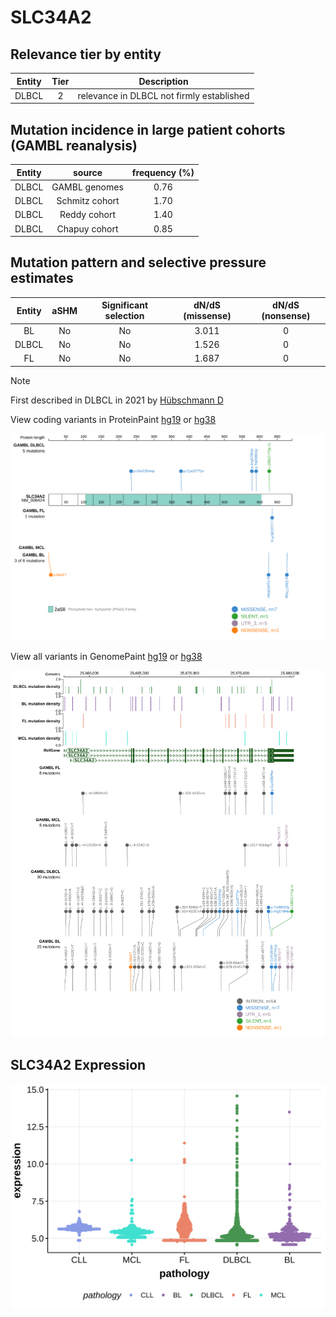 # SLC34A2

## Relevance tier by entity

|Entity|Tier|Description                              |
|:------:|:----:|-----------------------------------------|
|DLBCL |2   |relevance in DLBCL not firmly established|

## Mutation incidence in large patient cohorts (GAMBL reanalysis)

|Entity|source        |frequency (%)|
|:------:|:--------------:|:-------------:|
|DLBCL |GAMBL genomes |0.76         |
|DLBCL |Schmitz cohort|1.70         |
|DLBCL |Reddy cohort  |1.40         |
|DLBCL |Chapuy cohort |0.85         |

## Mutation pattern and selective pressure estimates

|Entity|aSHM|Significant selection|dN/dS (missense)|dN/dS (nonsense)|
|:------:|:----:|:---------------------:|:----------------:|:----------------:|
|BL    |No  |No                   |3.011           |0               |
|DLBCL |No  |No                   |1.526           |0               |
|FL    |No  |No                   |1.687           |0               |


> [!NOTE]
> First described in DLBCL in 2021 by [Hübschmann D](https://pubmed.ncbi.nlm.nih.gov/33953289)


View coding variants in ProteinPaint [hg19](https://morinlab.github.io/LLMPP/GAMBL/SLC34A2_protein.html)  or [hg38](https://morinlab.github.io/LLMPP/GAMBL/SLC34A2_protein_hg38.html)

![image](images/proteinpaint/SLC34A2_NM_006424.svg)

View all variants in GenomePaint [hg19](https://morinlab.github.io/LLMPP/GAMBL/SLC34A2.html)  or [hg38](https://morinlab.github.io/LLMPP/GAMBL/SLC34A2_hg38.html)

![image](images/proteinpaint/SLC34A2.svg)
## SLC34A2 Expression
![image](images/gene_expression/SLC34A2_by_pathology.svg)
<!-- ORIGIN: hubschmannMutationalMechanismsShaping2021b -->
